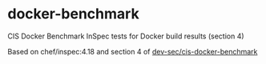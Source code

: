 # docker-benchmark
CIS Docker Benchmark InSpec tests for Docker build results (section 4)

Based on chef/inspec:4.18 and section 4 of [dev-sec/cis-docker-benchmark](https://github.com/dev-sec/cis-docker-benchmark)  

